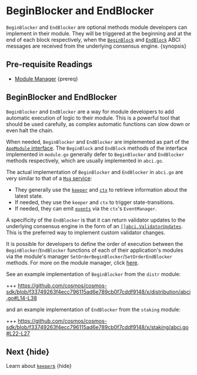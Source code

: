 <!--
order: 6
-->

# BeginBlocker and EndBlocker

`BeginBlocker` and `EndBlocker` are optional methods module developers can
implement in their module. They will be triggered at the beginning and at the
end of each block respectively, when the
[`BeginBlock`](../core/baseapp.md#beginblock) and
[`EndBlock`](../core/baseapp.md#endblock) ABCI messages are received from the
underlying consensus engine. {synopsis}

## Pre-requisite Readings

- [Module Manager](./module-manager.md) {prereq}

## BeginBlocker and EndBlocker

`BeginBlocker` and `EndBlocker` are a way for module developers to add automatic
execution of logic to their module. This is a powerful tool that should be used
carefully, as complex automatic functions can slow down or even halt the chain.

When needed, `BeginBlocker` and `EndBlocker` are implemented as part of the
[`AppModule` interface](./module-manager.md#appmodule). The `BeginBlock` and
`EndBlock` methods of the interface implemented in `module.go` generally defer
to `BeginBlocker` and `EndBlocker` methods respectively, which are usually
implemented in `abci.go`.

The actual implementation of `BeginBlocker` and `EndBlocker` in `abci.go` are
very similar to that of a [`Msg` service](./msg-services.md):

- They generally use the [`keeper`](./keeper.md) and [`ctx`](../core/context.md)
  to retrieve information about the latest state.
- If needed, they use the `keeper` and `ctx` to trigger state-transitions.
- If needed, they can emit [`events`](../core/events.md) via the `ctx`'s
  `EventManager`.

A specificity of the `EndBlocker` is that it can return validator updates to the
underlying consensus engine in the form of an
[`[]abci.ValidatorUpdates`](https://tendermint.com/docs/app-dev/abci-spec.html#validatorupdate).
This is the preferred way to implement custom validator changes.

It is possible for developers to define the order of execution between the
`BeginBlocker`/`EndBlocker` functions of each of their application's modules via
the module's manager `SetOrderBeginBlocker`/`SetOrderEndBlocker` methods. For
more on the module manager, click [here](./module-manager.md#manager).

See an example implementation of `BeginBlocker` from the `distr` module:

+++
https://github.com/cosmos/cosmos-sdk/blob/f33749263f4ecc796115ad6e789cb0f7cddf9148/x/distribution/abci.go#L14-L38

and an example implementation of `EndBlocker` from the `staking` module:

+++
https://github.com/cosmos/cosmos-sdk/blob/f33749263f4ecc796115ad6e789cb0f7cddf9148/x/staking/abci.go#L22-L27

## Next {hide}

Learn about [`keeper`s](./keeper.md) {hide}
